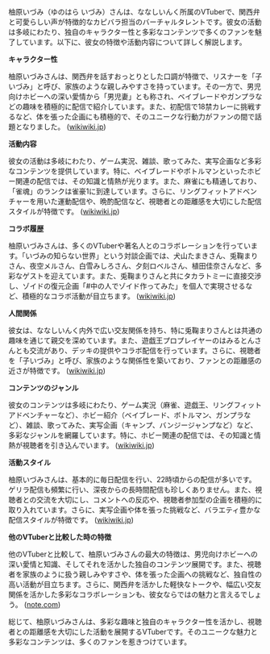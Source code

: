 柚原いづみ（ゆのはら いづみ）さんは、ななしいんく所属のVTuberで、関西弁と可愛らしい声が特徴的なカピバラ担当のバーチャルタレントです。彼女の活動は多岐にわたり、独自のキャラクター性と多彩なコンテンツで多くのファンを魅了しています。以下に、彼女の特徴や活動内容について詳しく解説します。

**キャラクター性**

柚原いづみさんは、関西弁を話すおっとりとした口調が特徴で、リスナーを「子いづみ」と呼び、家族のような親しみやすさを持っています。その一方で、男児向けホビーへの深い愛情から「男児妻」とも称され、ベイブレードやガンプラなどの趣味を積極的に配信で紹介しています。また、初配信で18禁カレーに挑戦するなど、体を張った企画にも積極的で、そのユニークな行動力がファンの間で話題となりました。 ([wikiwiki.jp](https://wikiwiki.jp/774inc/%E6%9F%9A%E5%8E%9F%E3%81%84%E3%81%A5%E3%81%BF?utm_source=openai))

**活動内容**

彼女の活動は多岐にわたり、ゲーム実況、雑談、歌ってみた、実写企画など多彩なコンテンツを提供しています。特に、ベイブレードやボトルマンといったホビー関連の配信では、その知識と情熱が光ります。また、麻雀にも精通しており、「雀魂」のランクは雀豪1に到達しています。さらに、リングフィットアドベンチャーを用いた運動配信や、晩酌配信など、視聴者との距離感を大切にした配信スタイルが特徴です。 ([wikiwiki.jp](https://wikiwiki.jp/774inc/%E6%9F%9A%E5%8E%9F%E3%81%84%E3%81%A5%E3%81%BF?utm_source=openai))

**コラボ履歴**

柚原いづみさんは、多くのVTuberや著名人とのコラボレーションを行っています。「いづみの知らない世界」という対談企画では、犬山たまきさん、兎鞠まりさん、夜空メルさん、白雪みしろさん、夕刻ロベルさん、植田佳奈さんなど、多彩なゲストを迎えています。また、兎鞠まりさんと共にタカラトミーに直接交渉し、ゾイドの復元企画「#中の人でゾイド作ってみた」を個人で実現させるなど、積極的なコラボ活動が目立ちます。 ([wikiwiki.jp](https://wikiwiki.jp/774inc/%E4%BC%81%E7%94%BB%E4%B8%80%E8%A6%A7/%E3%81%84%E3%81%A5%E3%81%BF%E3%81%AE%E7%9F%A5%E3%82%89%E3%81%AA%E3%81%84%E4%B8%96%E7%95%8C?utm_source=openai))

**人間関係**

彼女は、ななしいんく内外で広い交友関係を持ち、特に兎鞠まりさんとは共通の趣味を通じて親交を深めています。また、遊戯王プロプレイヤーのはみるとんさんとも交流があり、デッキの提供やコラボ配信を行っています。さらに、視聴者を「子いづみ」と呼び、家族のような関係性を築いており、ファンとの距離感の近さが特徴です。 ([wikiwiki.jp](https://wikiwiki.jp/774inc/%E6%9F%9A%E5%8E%9F%E3%81%84%E3%81%A5%E3%81%BF?utm_source=openai))

**コンテンツのジャンル**

彼女のコンテンツは多岐にわたり、ゲーム実況（麻雀、遊戯王、リングフィットアドベンチャーなど）、ホビー紹介（ベイブレード、ボトルマン、ガンプラなど）、雑談、歌ってみた、実写企画（キャンプ、バンジージャンプなど）など、多彩なジャンルを網羅しています。特に、ホビー関連の配信では、その知識と情熱が視聴者を引き込んでいます。 ([wikiwiki.jp](https://wikiwiki.jp/774inc/%E6%9F%9A%E5%8E%9F%E3%81%84%E3%81%A5%E3%81%BF?utm_source=openai))

**活動スタイル**

柚原いづみさんは、基本的に毎日配信を行い、22時頃からの配信が多いです。ゲリラ配信も頻繁に行い、深夜からの長時間配信も珍しくありません。また、視聴者との交流を大切にし、コメントへの反応や、視聴者参加型の企画を積極的に取り入れています。さらに、実写企画や体を張った挑戦など、バラエティ豊かな配信スタイルが特徴です。 ([wikiwiki.jp](https://wikiwiki.jp/774inc/%E6%9F%9A%E5%8E%9F%E3%81%84%E3%81%A5%E3%81%BF?utm_source=openai))

**他のVTuberと比較した時の特徴**

他のVTuberと比較して、柚原いづみさんの最大の特徴は、男児向けホビーへの深い愛情と知識、そしてそれを活かした独自のコンテンツ展開です。また、視聴者を家族のように扱う親しみやすさや、体を張った企画への挑戦など、独自性の高い活動が目立ちます。さらに、関西弁を活かした軽快なトークや、幅広い交友関係を活かした多彩なコラボレーションも、彼女ならではの魅力と言えるでしょう。 ([note.com](https://note.com/plustick/n/n3ae7d10d647b?utm_source=openai))

総じて、柚原いづみさんは、多彩な趣味と独自のキャラクター性を活かし、視聴者との距離感を大切にした活動を展開するVTuberです。そのユニークな魅力と多彩なコンテンツは、多くのファンを惹きつけています。 